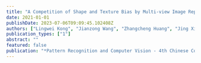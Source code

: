 ```yaml
---
title: "A Competition of Shape and Texture Bias by Multi-view Image Representation"
date: 2021-01-01
publishDate: 2023-07-06T09:09:45.102408Z
authors: ["Lingwei Kong", "Jianzong Wang", "Zhangcheng Huang", "Jing Xiao"]
publication_types: ["1"]
abstract: ""
featured: false
publication: "*Pattern Recognition and Computer Vision - 4th Chinese Conference, PRCV 2021, Beijing, China, October 29 - November 1, 2021, Proceedings, Part IV*"
---
```


